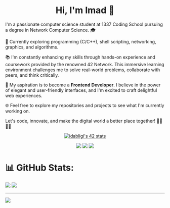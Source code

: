 <h1 align="center">Hi, I'm Imad 👋</h1>

I'm a passionate computer science student at 1337 Coding School pursuing a degree in Network Computer Science. 🎓

🚀 Currently exploring programming (C/C++), shell scripting, networking, graphics, and algorithms.

📚 I'm constantly enhancing my skills through hands-on experience and coursework provided by the renowned 42 Network. This immersive learning environment challenges me to solve real-world problems, collaborate with peers, and think critically.

🌟 My aspiration is to become a **Frontend Developer**. I believe in the power of elegant and user-friendly interfaces, and I'm excited to craft delightful web experiences.

🌐 Feel free to explore my repositories and projects to see what I'm currently working on.

Let's code, innovate, and make the digital world a better place together! 👩‍💻👨‍💻

<div align="center"><a href="https://github.com/oakoudad/badge42"><img src="https://badge.mediaplus.ma/binary/idabligi" alt="idabligi's 42 stats" /></a></div>

<p align="center">
    <a href="https://twitter.com/dabligi"><img src="https://img.shields.io/badge/twitter-%231FA1F1?style=flat&logo=twitter&logoColor=white"/></a>
    <a href="https://www.linkedin.com/in/imad-dabligi-015071236/"><img src="https://img.shields.io/badge/linkedin-%230177B5?style=flat&logo=linkedin&logoColor=white"/></a>
    <a href="https://www.instagram.com/imaddabligi/"><img src="https://img.shields.io/badge/instagram-%23E4415F?style=flat&logo=instagram&logoColor=white"/></a>
  </p>

# 📊 GitHub Stats:
![](https://github-readme-stats.vercel.app/api?username=IMADDABLIGI&theme=algolia&hide_border=false&include_all_commits=false&count_private=true)
![](https://github-readme-stats.vercel.app/api/top-langs/?username=IMADDABLIGI&theme=algolia&hide_border=false&include_all_commits=false&count_private=true&layout=compact)

---
[![](https://visitcount.itsvg.in/api?id=IMADDABLIGI&icon=2&color=1)](https://visitcount.itsvg.in)

<!--
**IMADDABLIGI/IMADDABLIGI** is a ✨ _special_ ✨ repository because its `README.md` (this file) appears on your GitHub profile.

Here are some ideas to get you started:

- 🔭 I’m currently working on ...
- 🌱 I’m currently learning ...
- 👯 I’m looking to collaborate on ...
- 🤔 I’m looking for help with ...
- 💬 Ask me about ...
- 📫 How to reach me: ...
- 😄 Pronouns: ...
- ⚡ Fun fact: ...
-->
